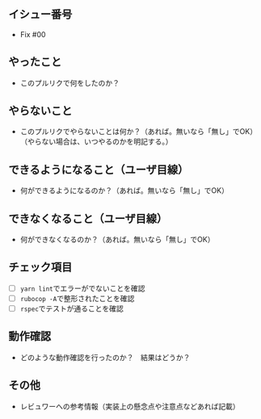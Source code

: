 ## イシュー番号
* Fix #00

## やったこと
* このプルリクで何をしたのか？

## やらないこと
* このプルリクでやらないことは何か？（あれば。無いなら「無し」でOK）（やらない場合は、いつやるのかを明記する。）

## できるようになること（ユーザ目線）
* 何ができるようになるのか？（あれば。無いなら「無し」でOK）

## できなくなること（ユーザ目線）
* 何ができなくなるのか？（あれば。無いなら「無し」でOK）

## チェック項目
 - [ ] `yarn lint`でエラーがでないことを確認
 - [ ] `rubocop -A`で整形されたことを確認
 - [ ] `rspec`でテストが通ることを確認

## 動作確認
* どのような動作確認を行ったのか？　結果はどうか？

## その他
* レビュワーへの参考情報（実装上の懸念点や注意点などあれば記載）
